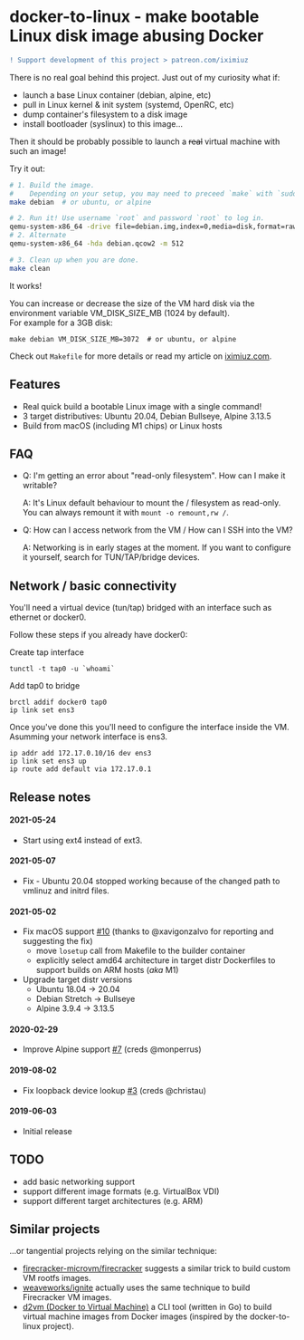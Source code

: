 # docker-to-linux - make bootable Linux disk image abusing Docker

```diff
! Support development of this project > patreon.com/iximiuz
```

There is no real goal behind this project. Just out of my curiosity what if:

  - launch a base Linux container (debian, alpine, etc)
  - pull in Linux kernel & init system (systemd, OpenRC, etc)
  - dump container's filesystem to a disk image
  - install bootloader (syslinux) to this image...

Then it should be probably possible to launch a ~~real~~ virtual machine with such an image!

Try it out:

```bash
# 1. Build the image.
#    Depending on your setup, you may need to preceed `make` with `sudo`.
make debian  # or ubuntu, or alpine

# 2. Run it! Use username `root` and password `root` to log in.
qemu-system-x86_64 -drive file=debian.img,index=0,media=disk,format=raw -m 4096
# 2. Alternate
qemu-system-x86_64 -hda debian.qcow2 -m 512

# 3. Clean up when you are done.
make clean
```

It works!

You can increase or decrease the size of the VM hard disk via the environment variable VM_DISK_SIZE_MB (1024 by default).  
For example for a 3GB disk:

```
make debian VM_DISK_SIZE_MB=3072  # or ubuntu, or alpine
```

Check out `Makefile` for more details or read my article on <a href="https://iximiuz.com/en/posts/from-docker-container-to-bootable-linux-disk-image/">iximiuz.com</a>.

## Features
- Real quick build a bootable Linux image with a single command!
- 3 target distributives: Ubuntu 20.04, Debian Bullseye, Alpine 3.13.5
- Build from macOS (including M1 chips) or Linux hosts

## FAQ
- Q: I'm getting an error about "read-only filesystem". How can I make it writable?

  A: It's Linux default behaviour to mount the / filesystem as read-only. You can always remount it with `mount -o remount,rw /`.

- Q: How can I access network from the VM / How can I SSH into the VM?

  A: Networking is in early stages at the moment. If you want to configure it yourself, search for TUN/TAP/bridge devices.


## Network / basic connectivity

You'll need a virtual device (tun/tap) bridged with an interface such as ethernet or docker0.

Follow these steps if you already have docker0:

Create tap interface

    tunctl -t tap0 -u `whoami`

Add tap0 to bridge

    brctl addif docker0 tap0
    ip link set ens3

Once you've done this you'll need to configure the interface inside the VM. Asumming your network interface is ens3.

    ip addr add 172.17.0.10/16 dev ens3
    ip link set ens3 up
    ip route add default via 172.17.0.1

## Release notes
#### 2021-05-24
- Start using ext4 instead of ext3.

#### 2021-05-07
- Fix - Ubuntu 20.04 stopped working because of the changed path to vmlinuz and initrd files.

#### 2021-05-02
- Fix macOS support [#10](https://github.com/iximiuz/docker-to-linux/issues/10) (thanks to @xavigonzalvo for reporting and suggesting the fix)
  - move `losetup` call from Makefile to the builder container
  - explicitly select amd64 architecture in target distr Dockerfiles to support builds on ARM hosts (_aka_ M1)
- Upgrade target distr versions
  - Ubuntu 18.04 -> 20.04
  - Debian Stretch -> Bullseye
  - Alpine 3.9.4 -> 3.13.5

#### 2020-02-29
- Improve Alpine support [#7](https://github.com/iximiuz/docker-to-linux/pull/7) (creds @monperrus)

#### 2019-08-02
- Fix loopback device lookup [#3](https://github.com/iximiuz/docker-to-linux/pull/3) (creds @christau)

#### 2019-06-03
- Initial release

## TODO
- add basic networking support
- support different image formats (e.g. VirtualBox VDI)
- support different target architectures (e.g. ARM)

## Similar projects

...or tangential projects relying on the similar technique:

- [firecracker-microvm/firecracker](https://github.com/firecracker-microvm/firecracker/blob/d2c52b882ced88be581eed4f4a804ffba5a1be86/docs/rootfs-and-kernel-setup.md) suggests a similar trick to build custom VM rootfs images.
- [weaveworks/ignite](https://github.com/weaveworks/ignite/blob/e3766643ffa88ad1d98d0cb40043cd1f94b4632a/images/Makefile) actually uses the same technique to build Firecracker VM images.
- [d2vm (Docker to Virtual Machine)](https://github.com/linka-cloud/d2vm) a CLI tool (written in Go) to build virtual machine images from Docker images (inspired by the docker-to-linux project).
